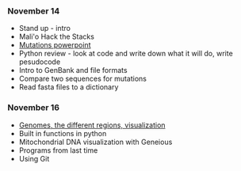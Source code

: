 ### November 14 ###
* Stand up - intro
* Mali'o Hack the Stacks
* [Mutations powerpoint](https://docs.google.com/presentation/d/13E9zAFb-Es-rkkZ8bJlMbyhNUd0RPXCbiJ24GvpEqGo/edit#slide=id.p)
* Python review - look at code and write down what it will do, write pesudocode
* Intro to GenBank and file formats
* Compare two sequences for mutations
* Read fasta files to a dictionary 



### November 16 ###
* [Genomes, the different regions, visualization](https://docs.google.com/presentation/d/1lvyPBBzxAcSK0O90J-lqntAVmFnlvot06UNzgnnjYGw/edit#slide=id.p)
* Built in functions in python
* Mitochondrial DNA visualization with Geneious
* Programs from last time
* Using Git
